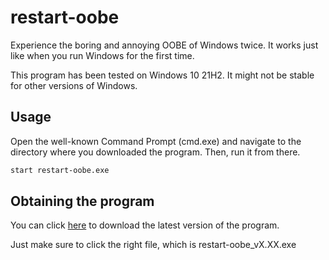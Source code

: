 # restart-oobe

Experience the boring and annoying OOBE of Windows twice.
It works just like when you run Windows for the first time.

This program has been tested on Windows 10 21H2. It might not be stable for other versions of Windows.

## Usage

Open the well-known Command Prompt (cmd.exe) and navigate to the directory where you downloaded the program.
Then, run it from there.

```bash
start restart-oobe.exe
```

## Obtaining the program

You can click [here](https://github.com/KneesDev/restart-oobe/releases) to download the latest version of the program.

Just make sure to click the right file, which is restart-oobe_vX.XX.exe
